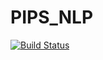 # PIPS_NLP

[![Build Status](https://travis-ci.org/fqiang/PIPS_NLP.jl.svg?branch=master)](https://travis-ci.org/fqiang/PIPS_NLP.jl)
